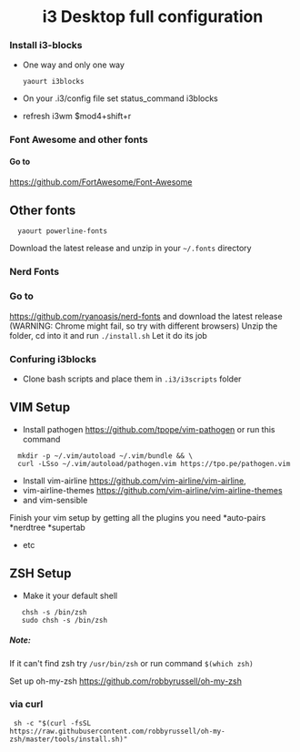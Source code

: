 <div align="center">
  
  # i3 Desktop full configuration
  
</div>

### Install i3-blocks
* One way and only one way

  `yaourt i3blocks`

* On your .i3/config file set status_command i3blocks
* refresh i3wm $mod4+shift+r

### Font Awesome and other fonts
#### Go to
https://github.com/FortAwesome/Font-Awesome

## Other fonts
```
  yaourt powerline-fonts
```

Download the latest release and unzip in your `~/.fonts` directory
### Nerd Fonts
### Go to
https://github.com/ryanoasis/nerd-fonts
and download the latest release
(WARNING: Chrome might fail, so try with different browsers)
Unzip the folder, cd into it and run `./install.sh`
Let it do its job

### Confuring i3blocks
* Clone bash scripts and place them in `.i3/i3scripts` folder

## VIM Setup
* Install pathogen
https://github.com/tpope/vim-pathogen
or run this command
```
  mkdir -p ~/.vim/autoload ~/.vim/bundle && \
  curl -LSso ~/.vim/autoload/pathogen.vim https://tpo.pe/pathogen.vim
```
* Install vim-airline https://github.com/vim-airline/vim-airline, 
* vim-airline-themes https://github.com/vim-airline/vim-airline-themes
* and vim-sensible

Finish your vim setup by getting all the plugins you need
*auto-pairs
*nerdtree
*supertab
* etc



## ZSH Setup
* Make it your default shell
```
   chsh -s /bin/zsh
   sudo chsh -s /bin/zsh
   ```
##### Note:
If it can't find zsh try `/usr/bin/zsh`
or run command `$(which zsh)`

Set up oh-my-zsh https://github.com/robbyrussell/oh-my-zsh
### via curl
` sh -c "$(curl -fsSL https://raw.githubusercontent.com/robbyrussell/oh-my-zsh/master/tools/install.sh)"`

